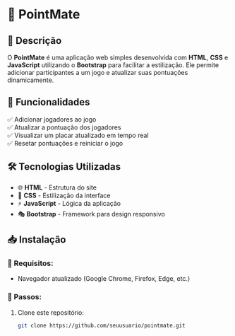 # 🚀 PointMate

## 📝 Descrição
O **PointMate** é uma aplicação web simples desenvolvida com **HTML**, **CSS** e **JavaScript** utilizando o **Bootstrap** para facilitar a estilização. Ele permite adicionar participantes a um jogo e atualizar suas pontuações dinamicamente.

## 🎯 Funcionalidades
✅ Adicionar jogadores ao jogo  
✅ Atualizar a pontuação dos jogadores  
✅ Visualizar um placar atualizado em tempo real  
✅ Resetar pontuações e reiniciar o jogo  

## 🛠️ Tecnologias Utilizadas
- 🌐 **HTML** - Estrutura do site
- 🎨 **CSS** - Estilização da interface
- ⚡ **JavaScript** - Lógica da aplicação
- 🎭 **Bootstrap** - Framework para design responsivo

## 📥 Instalação
### 📌 Requisitos:
- Navegador atualizado (Google Chrome, Firefox, Edge, etc.)

### 📂 Passos:
1. Clone este repositório:
   ```bash
   git clone https://github.com/seuusuario/pointmate.git
